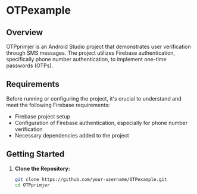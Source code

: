 # OTPexample

## Overview

OTPprimjer is an Android Studio project that demonstrates user verification through SMS messages. 
The project utilizes Firebase authentication, specifically phone number authentication, to implement one-time passwords (OTPs).

## Requirements

Before running or configuring the project, it's crucial to understand and meet the following Firebase requirements:

- Firebase project setup
- Configuration of Firebase authentication, especially for phone number verification
- Necessary dependencies added to the project

## Getting Started

1. **Clone the Repository:**
   ```bash
   git clone https://github.com/your-username/OTPexample.git
   cd OTPprimjer
